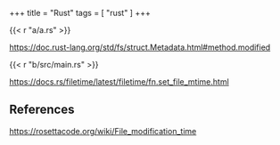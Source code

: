 +++
title = "Rust"
tags = [ "rust" ]
+++

{{< r "a/a.rs" >}}

<https://doc.rust-lang.org/std/fs/struct.Metadata.html#method.modified>

{{< r "b/src/main.rs" >}}

<https://docs.rs/filetime/latest/filetime/fn.set_file_mtime.html>

## References

<https://rosettacode.org/wiki/File_modification_time>
